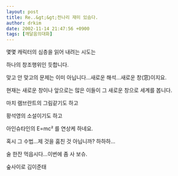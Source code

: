```yaml
---
layout: post
title: Re..&gt;&gt;전나리 재미 있슴다.
author: drkim
date: 2002-11-14 21:47:56 +0900
tags: [깨달음의대화]
---
```

몇몇 캐릭터의 심층을 읽어 내려는 시도는
  
하나의 창조행위인 듯합니다.
  

  
맞고 안 맞고의 문제는 이미 아닙니다...새로운 해석...새로운 창(窓)이지요.
  
현재는 새로운 창이나 앞으로는 많은 이들이 그 새로운 창으로 세계를 봅니다.
  

  
마치 램브란트의 그림같기도 하고
  
황석영의 소설이기도 하고
  
아인슈타인의 E=mc² 를 연상케 하네요.
  

  
혹시 그 수법...제 것을 훔친 것 아닙니까? 하하하...
  

  
술 한잔 먹읍시다...이번에 좀 사 보슈.
  

  
숲사이로 김이준태